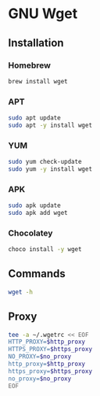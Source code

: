 # GNU Wget

## Installation

### Homebrew

```sh
brew install wget
```

### APT

```sh
sudo apt update
sudo apt -y install wget
```

### YUM

```sh
sudo yum check-update
sudo yum -y install wget
```

### APK

```sh
sudo apk update
sudo apk add wget
```

### Chocolatey

```sh
choco install -y wget
```

## Commands

```sh
wget -h
```

## Proxy

```sh
tee -a ~/.wgetrc << EOF
HTTP_PROXY=$http_proxy
HTTPS_PROXY=$https_proxy
NO_PROXY=$no_proxy
http_proxy=$http_proxy
https_proxy=$https_proxy
no_proxy=$no_proxy
EOF
```
